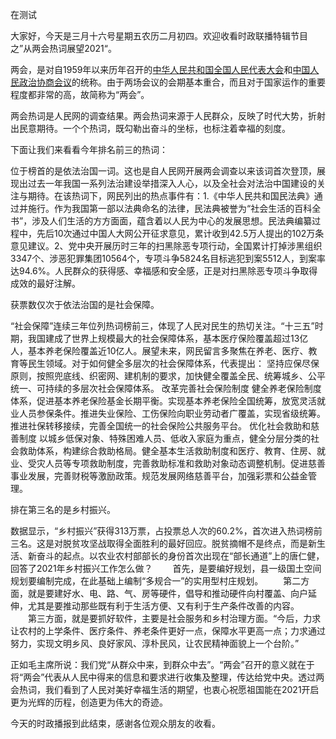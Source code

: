 在测试

大家好，今天是三月十六号星期五农历二月初四。欢迎收看时政联播特辑节目之”从两会热词展望2021“。

两会，是对自1959年以来历年召开的[中华人民共和国全国人民代表大会](https://baike.baidu.com/item/中华人民共和国全国人民代表大会/4463614)和[中国人民政治协商会议](https://baike.baidu.com/item/中国人民政治协商会议/458631)的统称。由于两场会议的会期基本重合，而且对于国家运作的重要程度都非常的高，故简称为“两会”。

两会热词是人民网的调查结果。两会热词来源于人民群众，反映了时代大势，折射出民意期待。一个个热词，既勾勒出奋斗的坐标，也标注着幸福的刻度。

下面让我们来看看今年排名前三的热词：

位于榜首的是依法治国一词。这也是自人民网开展两会调查以来该词首次登顶，展现出过去一年我国一系列法治建设举措深入人心，以及全社会对法治中国建设的关注与期待。在该热词下，网民列出的热点事件有：1.《中华人民共和国民法典》通过并施行。作为我国第一部以法典命名的法律，民法典被誉为“社会生活的百科全书”，涉及人们生活的方方面面，蕴含着以人民为中心的发展思想。民法典编纂过程中，先后10次通过中国人大网公开征求意见，累计收到42.5万人提出的102万条意见建议。2、党中央开展历时三年的扫黑除恶专项行动，全国累计打掉涉黑组织3347个、涉恶犯罪集团10564个，专项斗争5824名目标逃犯到案5512人，到案率达94.6%。人民群众的获得感、幸福感和安全感，正是对扫黑除恶专项斗争取得成效的最好注解。

获票数仅次于依法治国的是社会保障。

“社会保障”连续三年位列热词榜前三，体现了人民对民生的热切关注。“十三五”时期，我国建成了世界上规模最大的社会保障体系，基本医疗保险覆盖超过13亿人，基本养老保险覆盖近10亿人。展望未来，网民留言多聚焦在养老、医疗、教育等民生领域。对于如何健全多层次的社会保障体系，代表提出：
坚持应保尽保原则，按照兜底线、织密网、建机制的要求，加快健全覆盖全民、统筹城乡、公平统一、可持续的多层次社会保障体系。
改革完善社会保险制度
健全养老保险制度体系，促进基本养老保险基金长期平衡。实现基本养老保险全国统筹，放宽灵活就业人员参保条件。推进失业保险、工伤保险向职业劳动者广覆盖，实现省级统筹。推进社保转移接续，完善全国统一的社会保险公共服务平台。
优化社会救助和慈善制度
以城乡低保对象、特殊困难人员、低收入家庭为重点，健全分层分类的社会救助体系，构建综合救助格局。健全基本生活救助制度和医疗、教育、住房、就业、受灾人员等专项救助制度，完善救助标准和救助对象动态调整机制。促进慈善事业发展，完善财税等激励政策。规范发展网络慈善平台，加强彩票和公益金管理。

排在第三名的是乡村振兴。

数据显示，“乡村振兴”获得313万票，占投票总人次的60.2%，首次进入热词榜前三名。这是对脱贫攻坚战取得全面胜利的最好回应。脱贫摘帽不是终点，而是新生活、新奋斗的起点。以农业农村部部长的身份首次出现在“部长通道”上的唐仁健， 回答了2021年乡村振兴工作怎么做？ 
　　首先，是要编好规划，县一级国土空间规划要编制完成，在此基础上编制“多规合一”的实用型村庄规划。 
　　第二方面，就是要建好水、电、路、气、房等硬件，倡导和推动硬件向村覆盖、向户延伸，尤其是要推动那些既有利于生活方便、又有利于生产条件改善的内容。 
　　第三方面，就是要抓好软件，主要是社会服务和乡村治理方面。“今后，力求让农村的上学条件、医疗条件、养老条件更好一点，保障水平更高一点；力求通过努力，实现文明乡风、良好家风、淳朴民风，让农民精神面貌上一个台阶。”



正如毛主席所说：我们党“从群众中来，到群众中去”。“两会”召开的意义就在于将“两会”代表从人民中得来的信息和要求进行收集及整理，传达给党中央。透过两会热词，我们看到了人民对美好幸福生活的期望，也衷心祝愿祖国能在2021开启更为光辉的历程，创造更为伟大的奇迹。

今天的时政播报到此结束，感谢各位观众朋友的收看。



